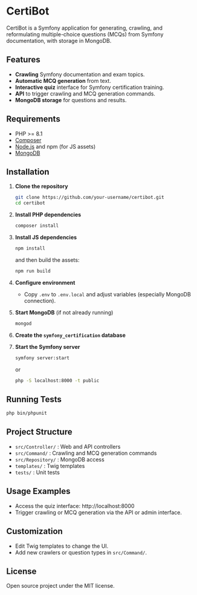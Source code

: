 # CertiBot

CertiBot is a Symfony application for generating, crawling, and reformulating multiple-choice questions (MCQs) from Symfony documentation, with storage in MongoDB.

## Features

- **Crawling** Symfony documentation and exam topics.
- **Automatic MCQ generation** from text.
- **Interactive quiz** interface for Symfony certification training.
- **API** to trigger crawling and MCQ generation commands.
- **MongoDB storage** for questions and results.

## Requirements

- PHP >= 8.1
- [Composer](https://getcomposer.org/)
- [Node.js](https://nodejs.org/) and npm (for JS assets)
- [MongoDB](https://www.mongodb.com/)

## Installation

1. **Clone the repository**
   ```bash
   git clone https://github.com/your-username/certibot.git
   cd certibot
   ```

2. **Install PHP dependencies**
   ```bash
   composer install
   ```

3. **Install JS dependencies**
   ```bash
   npm install
   ```
   and then build the assets:
      ```bash
      npm run build
      ```

4. **Configure environment**
    - Copy `.env` to `.env.local` and adjust variables (especially MongoDB connection).

5. **Start MongoDB** (if not already running)
   ```bash
   mongod

6. **Create the `symfony_certification` database**

7. **Start the Symfony server**
   ```bash
   symfony server:start
   ```
   or
   ```bash
   php -S localhost:8000 -t public
   ```

## Running Tests

```bash
php bin/phpunit
```

## Project Structure

- `src/Controller/` : Web and API controllers
- `src/Command/` : Crawling and MCQ generation commands
- `src/Repository/` : MongoDB access
- `templates/` : Twig templates
- `tests/` : Unit tests

## Usage Examples

- Access the quiz interface: http://localhost:8000
- Trigger crawling or MCQ generation via the API or admin interface.

## Customization

- Edit Twig templates to change the UI.
- Add new crawlers or question types in `src/Command/`.

## License

Open source project under the MIT license.
